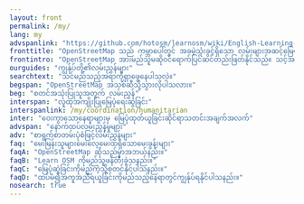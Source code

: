 ```yaml
---
layout: front
permalink: /my/
lang: my
advspanlink: "https://github.com/hotosm/learnosm/wiki/English-Learning-Guides/"
fronttitle: "OpenStreetMap သည် ကမ္ဘာပေါ်တွင် အခမဲ့သုံးခွင့်ရှိသော လမ်းများအဆင့်မြေပုံတစ်ခုဖြစ်ပါသည်။အရေအတွက်အမြဲတမ်းတိုးပွားလျက်ရှိသော မြေပုံရေးဆွဲသူများအဖွဲ့အစည်းမှ အမြဲအသစ်များဖန်တီးထည့်သွင်းရေးဆွဲနေပါသည်။"
frontintro: "OpenStreetMap အားမည်သူမဆိုဝင်ရောက်ပြင်ဆင်တည်းဖြတ်နိုင်သည်။ သင့်အနေဖြင့် LearnOSM အား မည်ကဲ့သို့လေ့လာသင်ယူရမည်ဆိုသည်ကို နားလည်ရလွယ်ကူစေရန်လည်း လုပ်ဆောင်ပေးထားပါသည်။ စတင်လေ့လာနိုင်ရန်အတွက် တစ်ဆင့်ချင်းစီလမ်းညွှန်မှုများ ပေးထားပြီး OpenStreetMap နှင့် OpenStreetMap ၏အချက်အလက်များကိုအသုံးပြု၍ OpenStreetMap တွင်ပါဝင်ကူညီရေးဆွဲနိုင်ပါသည်။ အကယ်၍ သင့်အနေဖြင့် OpenStreetMap workshopတစ်ခုကိုလုပ်ဆောင်ရန်စိတ်ဝင်စားပါက LearnOSM လေ့ကျင့်သင်ကြားပေးသူ အရင်းအမြစ်များတွင် သွားရောက်လေ့လာ စစ်ဆေးနိုင်ပါသည်။"
ourguides: "ကျွန်ုပ်တို့၏လမ်းညွှန်များ"
searchtext: "သင်မည်သည့်အရာကိုရှာဖွေနေပါသလဲ။"
begspan: "OpenStreetMap အသစ်ဆီသို့သွားလိုပါသလား။"
beg: "စတင်အသုံးပြုသူအတွက် လမ်းညွှန်"
interspan: "လူထုအကျိုးပြုမြေပုံရေးဆွဲခြင်း"
interspanlink: /my/coordination/humanitarian
inter: "ဝေးကွာသောနေရာများမှ မြေပုံထုတ်ယူခြင်းဆိုင်ရာသတင်းအချက်အလက်"
advspan: "နောက်ထပ်လမ်းညွှန်မှုများ"
adv: "စာရွက်စာတမ်းပုံစံဖြင့်လမ်းညွှန်များ"
faq: "မေးမြန်းသူများမေးလေ့မေးထရှိသောမေးခွန်းများ"
faqA: "OpenStreetMap ဆိုသည်မှာအဘယ်နည်း။"
faqB: "Learn OSM ကိုမည်သူဖန်တီးခဲ့သနည်း။"
faqC: "မြေပုံဆွဲခြင်းကိုမည်ကဲ့သို့စတင်နိုင်ပါသနည်း။"
faqD: "ထပ်မံ၍အကူအညီရယူခြင်းကိုမည်သည့်နေရာတွင်ကျွန်ုပ်ရနိုင်ပါသနည်း။"
nosearch: true
---
```

